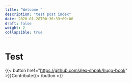 ```yaml
---
title: "Welcome "
description: "test post index"
date: 2020-01-28T00:36:39+09:00
draft: false
weight: 2
collapsible: true
---
```


# Test 
{{< button href="https://github.com/alex-shpak/hugo-book" >}}Contribute{{< /button >}}